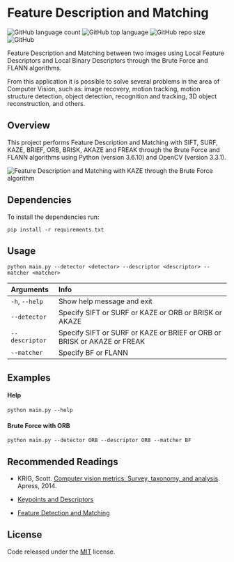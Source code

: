 # Feature Description and Matching

![GitHub language count](https://img.shields.io/github/languages/count/whoisraibolt/Feature-Description-and-Matching)
![GitHub top language](https://img.shields.io/github/languages/top/whoisraibolt/Feature-Description-and-Matching)
![GitHub repo size](https://img.shields.io/github/repo-size/whoisraibolt/Feature-Description-and-Matching)
![GitHub](https://img.shields.io/github/license/whoisraibolt/Feature-Description-and-Matching)

Feature Description and Matching between two images using Local Feature Descriptors and Local Binary Descriptors through the Brute Force and FLANN algorithms.

From this application it is possible to solve several problems in the area of Computer Vision, such as: image recovery, motion tracking, motion structure detection, object detection, recognition and tracking, 3D object reconstruction, and others.

## Overview

This project performs Feature Description and Matching with SIFT, SURF, KAZE, BRIEF, ORB, BRISK, AKAZE and FREAK through the Brute Force and FLANN algorithms using Python (version 3.6.10) and OpenCV (version 3.3.1).

![Feature Description and Matching with KAZE through the Brute Force algorithm](https://raw.githubusercontent.com/whoisraibolt/Feature-Description-and-Matching/master/Figures/BF-with-KAZE.png)

## Dependencies

To install the dependencies run:

`pip install -r requirements.txt`

## Usage

`python main.py --detector <detector> --descriptor <descriptor> --matcher <matcher>`

| Arguments     | Info                                                                    |
| :------------ | :---------------------------------------------------------------------- |
| `-h`, `--help`| Show help message and exit                                              |
| `--detector`  | Specify SIFT or SURF or KAZE or ORB or BRISK or AKAZE                   |
| `--descriptor`| Specify SIFT or SURF or KAZE or BRIEF or ORB or BRISK or AKAZE or FREAK |
| `--matcher `  | Specify BF or FLANN                                                     |

## Examples

####  Help
`python main.py --help`

#### Brute Force with ORB
`python main.py --detector ORB --descriptor ORB --matcher BF`

## Recommended Readings

- KRIG, Scott. [Computer vision metrics: Survey, taxonomy, and analysis](https://link.springer.com/content/pdf/10.1007%2F978-1-4302-5930-5.pdf "Computer vision metrics: Survey, taxonomy, and analysis"). Apress, 2014.

- [Keypoints and Descriptors](https://www.cs.utah.edu/~srikumar/cv_spring2017_files/Keypoints&Descriptors.pdf "Keypoints and Descriptors")

- [Feature Detection and Matching](https://www.comp.nus.edu.sg/~cs4243/lecture/feature.pdf "Feature Detection and Matching")

## License

Code released under the [MIT](https://github.com/whoisraibolt/Feature-Description-and-Matching/blob/master/LICENSE "MIT") license.
